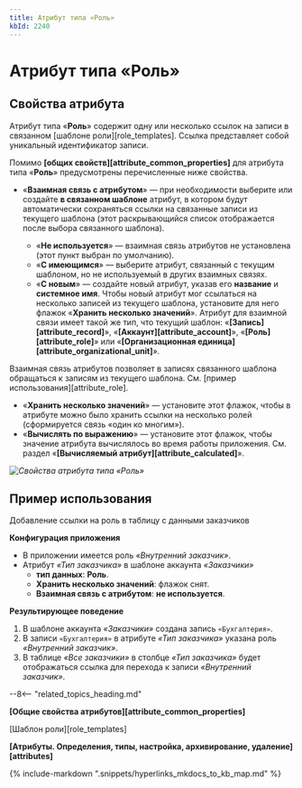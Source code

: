```yaml
---
title: Атрибут типа «Роль»
kbId: 2240
---
```


# Атрибут типа «Роль»

## Свойства атрибута

Атрибут типа «**Роль**» содержит одну или несколько ссылок на записи в связанном [шаблоне роли][role_templates]. Ссылка представляет собой уникальный идентификатор записи.

Помимо **[общих свойств][attribute_common_properties]** для атрибута типа «**Роль**» предусмотрены перечисленные ниже свойства.

- «**Взаимная связь с атрибутом**» — при необходимости выберите или создайте **в связанном шаблоне** атрибут, в котором будут автоматически сохраняться ссылки на связанные записи из текущего шаблона (этот раскрывающийся список отображается после выбора связанного шаблона).

    - «**Не используется**» — взаимная связь атрибутов не установлена (этот пункт выбран по умолчанию).
    - «**С имеющимся**» — выберите атрибут, связанный с текущим шаблоном, но не используемый в других взаимных связях.
    - «**С новым**» — создайте новый атрибут, указав его **название** и **системное имя**. Чтобы новый атрибут мог ссылаться на несколько записей из текущего шаблона, установите для него флажок «**Хранить несколько значений**».
Атрибут для взаимной связи имеет такой же тип, что текущий шаблон: «**[Запись][attribute_record]**», «**[Аккаунт][attribute_account]**», «**[Роль][attribute_role]**» или «**[Организационная единица][attribute_organizational_unit]**».

Взаимная связь атрибутов позволяет в записях связанного шаблона обращаться к записям из текущего шаблона. См. [пример использования][attribute_role].
- «**Хранить несколько значений**» — установите этот флажок, чтобы в атрибуте можно было хранить ссылки на несколько ролей (сформируется связь «один ко многим»).
- «**Вычислять по выражению**» — установите этот флажок, чтобы значение атрибута вычислялось во время работы приложения. См. раздел «**[Вычисляемый атрибут][attribute_calculated]**».

_![Свойства атрибута типа «Роль»](https://kb.comindware.ru/assets/attribute_role_properties.png)_

## Пример использования

Добавление ссылки на роль в таблицу с данными заказчиков

**Конфигурация приложения**

- В приложении имеется роль *«Внутренний заказчик»*.
- Атрибут *«Тип заказчика»* в шаблоне аккаунта *«Заказчики»*
    - **тип данных**: **Роль**.
    - **Хранить несколько значений**: флажок снят.
    - **Взаимная связь с атрибутом**: **не используется**.

**Результирующее поведение**

1. В шаблоне аккаунта *«Заказчики»* создана запись `«Бухгалтерия»`.
2. В записи `«Бухгалтерия»` в атрибуте *«Тип заказчика»* указана роль *«Внутренний заказчик»*.
3. В таблице *«Все заказчики»* в столбце *«Тип заказчика»* будет отображаться ссылка для перехода к записи *«Внутренний заказчик»*.

--8<-- "related_topics_heading.md"

**[Общие свойства атрибутов][attribute_common_properties]**

[Шаблон роли][role_templates]

**[Атрибуты. Определения, типы, настройка, архивирование, удаление][attributes]**



{% include-markdown ".snippets/hyperlinks_mkdocs_to_kb_map.md" %}
